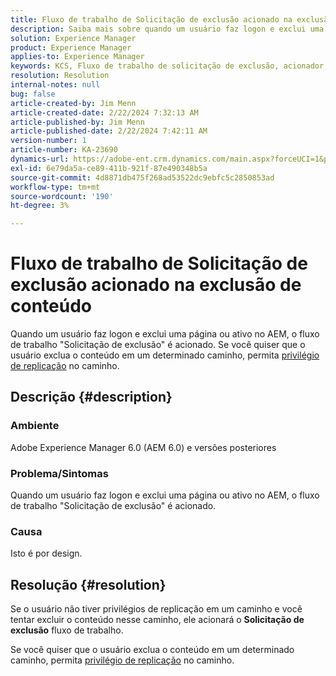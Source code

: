 ```yaml
---
title: Fluxo de trabalho de Solicitação de exclusão acionado na exclusão de conteúdo
description: Saiba mais sobre quando um usuário faz logon e exclui uma página ou ativo no AEM, o fluxo de trabalho "Solicitação de exclusão" é acionado.
solution: Experience Manager
product: Experience Manager
applies-to: Experience Manager
keywords: KCS, Fluxo de trabalho de solicitação de exclusão, acionador, exclusão de conteúdo, AEM 6.0, Adobe Experience Manager 6.0, Perguntas frequentes
resolution: Resolution
internal-notes: null
bug: false
article-created-by: Jim Menn
article-created-date: 2/22/2024 7:32:13 AM
article-published-by: Jim Menn
article-published-date: 2/22/2024 7:42:11 AM
version-number: 1
article-number: KA-23690
dynamics-url: https://adobe-ent.crm.dynamics.com/main.aspx?forceUCI=1&pagetype=entityrecord&etn=knowledgearticle&id=6fc7b07a-54d1-ee11-9079-6045bd006268
exl-id: 6e79da5a-ce89-411b-921f-87e490348b5a
source-git-commit: 4d8871db475f268ad53522dc9ebfc5c2850853ad
workflow-type: tm+mt
source-wordcount: '190'
ht-degree: 3%

---
```


# Fluxo de trabalho de Solicitação de exclusão acionado na exclusão de conteúdo


Quando um usuário faz logon e exclui uma página ou ativo no AEM, o fluxo de trabalho &quot;Solicitação de exclusão&quot; é acionado. Se você quiser que o usuário exclua o conteúdo em um determinado caminho, permita [privilégio de replicação](https://experienceleague.adobe.com/docs/experience-manager-release-information/aem-release-updates/previous-updates/aem-previous-versions.html?lang=pt-BR) no caminho.

## Descrição {#description}


### Ambiente

Adobe Experience Manager 6.0 (AEM 6.0) e versões posteriores

### Problema/Sintomas

Quando um usuário faz logon e exclui uma página ou ativo no AEM, o fluxo de trabalho &quot;Solicitação de exclusão&quot; é acionado.

### Causa

Isto é por design.


## Resolução {#resolution}


Se o usuário não tiver privilégios de replicação em um caminho e você tentar excluir o conteúdo nesse caminho, ele acionará o <b>Solicitação de exclusão</b> fluxo de trabalho.

Se você quiser que o usuário exclua o conteúdo em um determinado caminho, permita [privilégio de replicação](https://experienceleague.adobe.com/docs/experience-manager-release-information/aem-release-updates/previous-updates/aem-previous-versions.html?lang=pt-BR) no caminho.
